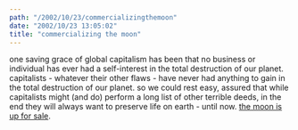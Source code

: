 ```yaml
---
path: "/2002/10/23/commercializingthemoon" 
date: "2002/10/23 13:05:02" 
title: "commercializing the moon" 
---
```

<p>one saving grace of global capitalism has been that no business or individual has ever had a self-interest in the total destruction of our planet. capitalists - whatever their other flaws - have never had anything to gain in the total destruction of our planet. so we could rest easy, assured that while capitalists might (and do) perform a long list of other terrible deeds, in the end they will always want to preserve life on earth - until now. <a href="http://boingboing.net/2002_10_01_archive.html#85590402">the moon is up for sale</a>.</p>